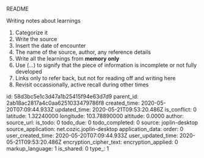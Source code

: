 README

Writing notes about learnings
1. Categorize it
2. Write the source
3. Insert the date of encounter
4. The name of the source, author, any reference details
5. Write all the learnings from **memory only**
6. Use (...) to signify that the piece of information is incomplete or not fully developed
7. Links only to refer back, but not for reading off and writing here
8. Revisit occassionally, active recall during other times

id: 58d3bc5e1c3d47a1b25415f94e63d7d9
parent_id: 2ab18ac2817a4c0aa6251033479786f8
created_time: 2020-05-20T07:09:44.933Z
updated_time: 2020-05-21T09:53:20.486Z
is_conflict: 0
latitude: 1.32240000
longitude: 103.78890000
altitude: 0.0000
author: 
source_url: 
is_todo: 0
todo_due: 0
todo_completed: 0
source: joplin-desktop
source_application: net.cozic.joplin-desktop
application_data: 
order: 0
user_created_time: 2020-05-20T07:09:44.933Z
user_updated_time: 2020-05-21T09:53:20.486Z
encryption_cipher_text: 
encryption_applied: 0
markup_language: 1
is_shared: 0
type_: 1